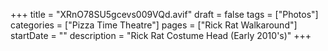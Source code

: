 +++
title = "XRnO78SU5gcevs009VQd.avif"
draft = false
tags = ["Photos"]
categories = ["Pizza Time Theatre"]
pages = ["Rick Rat Walkaround"]
startDate = ""
description = "Rick Rat Costume Head (Early 2010's)"
+++
